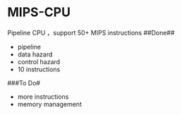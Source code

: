 # MIPS-CPU
Pipeline CPU ，support 50+ MIPS instructions 
##Done##
* pipeline
* data hazard
* control hazard
* 10 instructions

###To Do#
* more instructions
* memory management
